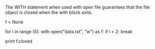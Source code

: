 The WITH statement when used with open file guarantees that the file object is closed when the with block exits.

f = None

for i in range (5):
    with open("data.txt", "w") as f:
        if i > 2:
            break

print f.closed
